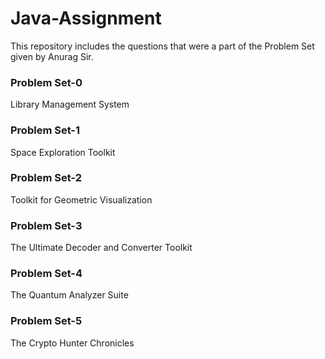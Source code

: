 # Java-Assignment
This repository includes the questions that were a part of the Problem Set given by Anurag Sir.

### Problem Set-0
Library Management System

### Problem Set-1
Space Exploration Toolkit

### Problem Set-2
Toolkit for Geometric Visualization

### Problem Set-3
The Ultimate Decoder and Converter Toolkit

### Problem Set-4
The Quantum Analyzer Suite

### Problem Set-5
The Crypto Hunter Chronicles
